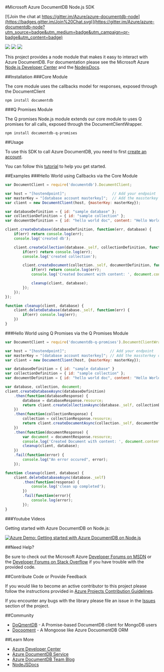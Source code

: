 #Microsoft Azure DocumentDB Node.js SDK

[![Join the chat at https://gitter.im/Azure/azure-documentdb-node](https://badges.gitter.im/Join%20Chat.svg)](https://gitter.im/Azure/azure-documentdb-node?utm_source=badge&utm_medium=badge&utm_campaign=pr-badge&utm_content=badge)

![](https://img.shields.io/npm/v/documentdb.svg)
![](https://img.shields.io/npm/dm/documentdb.svg)
![](https://img.shields.io/github/issues/azure/azure-documentdb-node.svg)

This project provides a node module that makes it easy to interact with Azure DocumentDB. For documentation please see the Microsoft Azure [Node.js Developer Center](http://azure.microsoft.com/en-us/develop/nodejs/) and the [NodejsDocs](http://dl.windowsazure.com/documentDB/nodedocs/).

##Installation
###Core Module

The core module uses the callbacks model for responses, exposed through the DocumentClient 

    npm install documentdb

###Q Promises Module 

The Q promises Node.js module extends our core module to uses Q promises for all calls, exposed through the DocumentClientWrapper.

    npm install documentdb-q-promises

##Usage

To use this SDK to call Azure DocumentDB, you need to first [create an account](http://azure.microsoft.com/en-us/documentation/articles/documentdb-create-account/).

You can follow this [tutorial](http://azure.microsoft.com/en-us/documentation/articles/documentdb-nodejs-application/) to help you get started.

##Examples
###Hello World using Callbacks via the Core Module
```js
var DocumentClient = require('documentdb').DocumentClient;

var host = "[hostendpoint]";                     // Add your endpoint
var masterKey = "[database account masterkey]";  // Add the massterkey of the endpoint
var client = new DocumentClient(host, {masterKey: masterKey});

var databaseDefinition = { id: "sample database" };
var collectionDefinition = { id: "sample collection" };
var documentDefinition = { id: "hello world doc", content: "Hello World!" };

client.createDatabase(databaseDefinition, function(err, database) {
    if(err) return console.log(err);
    console.log('created db');

    client.createCollection(database._self, collectionDefinition, function(err, collection) {
        if(err) return console.log(err);
        console.log('created collection');

        client.createDocument(collection._self, documentDefinition, function(err, document) {
            if(err) return console.log(err);
            console.log('Created Document with content: ', document.content);

            cleanup(client, database);
        });
    });
});

function cleanup(client, database) {
    client.deleteDatabase(database._self, function(err) {
        if(err) console.log(err);
    })
}
```

###Hello World using Q Promises via the Q Promises Module
```js
var DocumentClient = require('documentdb-q-promises').DocumentClientWrapper;

var host = "[hostendpoint]";                    // Add your endpoint
var masterKey = "[database account masterkey]"; // Add the massterkey of the endpoint
var client = new DocumentClient(host, {masterKey: masterKey});

var databaseDefinition = { id: "sample database" }
var collectionDefinition = { id: "sample collection" };
var documentDefinition = { id: "hello world doc", content: "Hello World!" };

var database, collection, document;
client.createDatabaseAsync(databaseDefinition)
    .then(function(databaseResponse) {
        database = databaseResponse.resource;
        return client.createCollectionAsync(database._self, collectionDefinition);
    })
    .then(function(collectionResponse) {
        collection = collectionResponse.resource;
        return client.createDocumentAsync(collection._self, documentDefinition);
    })
    .then(function(documentResponse) {
        var document = documentResponse.resource;
        console.log('Created Document with content: ', document.content);
        cleanup(client, database);
    })
    .fail(function(error) {
        console.log("An error occured", error);
    });

function cleanup(client, database) {
    client.deleteDatabaseAsync(database._self)
        .then(function(response) {
            console.log('clean up completed');
        })
        .fail(function(error){
            console.log(error);
        });
}
```

###Youtube Videos

Getting started with Azure DocumentDB on Node.js:

[![Azure Demo: Getting started with Azure DocumentDB on Node.js](http://img.youtube.com/vi/UAE7h9PCZjA/0.jpg)](http://www.youtube.com/watch?v=UAE7h9PCZjA)

##Need Help?

Be sure to check out the Microsoft Azure [Developer Forums on MSDN](https://social.msdn.microsoft.com/forums/azure/en-US/home?forum=AzureDocumentDB) or the [Developer Forums on Stack Overflow](http://stackoverflow.com/questions/tagged/azure-documentdb) if you have trouble with the provided code.

##Contribute Code or Provide Feedback

If you would like to become an active contributor to this project please follow the instructions provided in [Azure Projects Contribution Guidelines](http://azure.github.io/guidelines.html).

If you encounter any bugs with the library please file an issue in the [Issues](https://github.com/Azure/azure-documentdb-node/issues) section of the project.

##Community
* [DoQmentDB](https://github.com/a8m/doqmentdb) - A Promise-based DocumentDB client for MongoDB users
* [Docooment](https://github.com/gian788/docooment) - A Mongoose like Azure DocuomentDB ORM

##Learn More

* [Azure Developer Center](http://azure.microsoft.com/en-us/develop/nodejs)
* [Azure DocumentDB Service](http://azure.microsoft.com/en-us/documentation/services/documentdb/)
* [Azure DocumentDB Team Blog](http://blogs.msdn.com/b/documentdb/)
* [NodeJSDocs](http://dl.windowsazure.com/documentDB/nodedocs/)
